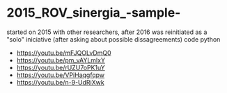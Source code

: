 # 2015_ROV_sinergia_-sample-

started on 2015 with other researchers, after 2016 was reinitiated as a "solo" iniciative (after asking about possible dissagreements)
code python 

* https://youtu.be/mFJQOLvDmQ0
* https://youtu.be/pm_vAYLmlxY
* https://youtu.be/rUZU7oPK1uY
* https://youtu.be/VPiHaqgfqpw
* https://youtu.be/n-9-UdRiXwk
